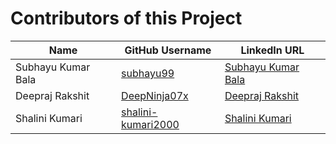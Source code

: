 # Contributors of this Project

|          Name          |     GitHub Username     |    LinkedIn URL    |
| -----------------------|-------------------------|--------------------|
| Subhayu Kumar Bala     |   [subhayu99](https://github.com/subhayu99)        |    [Subhayu Kumar Bala](https://www.linkedin.com/in/subhayu-kumar-bala)|
| Deepraj Rakshit        |   [DeepNinja07x](https://github.com/DeepNinja07x)      |    [Deepraj Rakshit](https://www.linkedin.com/in/deepraj-rakshit)|
| Shalini Kumari         |   [shalini-kumari2000](https://github.com/shalini-kumari2000)   |   [Shalini Kumari](https://www.linkedin.com/in/shalini-kumari-8a93551b4)            |
